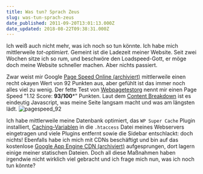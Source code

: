 ```yaml
---
title: Was tun? Sprach Zeus
slug: was-tun-sprach-zeus
date_published: 2011-09-20T13:01:13.000Z
date_updated: 2018-08-22T09:38:31.000Z
---
```


Ich weiß auch nicht mehr, was ich noch so tun könnte. Ich habe mich mittlerweile *tot-optimiert*. Gemeint ist die Ladezeit meiner Website. Seit zwei Wochen sitze ich so rum, und beschwöre den Loadspeed-Gott, er möge doch meine Website schneller machen. Aber nichts passiert.

Zwar weist mir Google [Page Speed Online (archiviert)](http://web.archive.org/web/20150617220250/http://pagespeed.googlelabs.com:80/pagespeed/) mittlerweile einen recht okayen Wert von 92 Punkten aus, aber gefühlt ist das immer noch alles viel zu wenig. Der fette Test von [Webpagetestorg](http://www.webpagetest.org/result/111001_HF_1RYPT/1/pagespeed/) nennt mir einen Page Speed "1.12 Score: **93/100***" Punkten. Laut dem [Content Breakdown](http://picdump.thafaker.de/2011/10/pagebreak.png) ist es eindeutig Javascript, was meine Seite langsam macht und was am längsten lädt.
![pagespeed_92](//picdump.thafaker.de/2011/09/pagespeed_92-580x92.png)

Ich habe mittlerweile meine Datenbank optimiert, das `WP Super Cache` Plugin installiert, [Caching-Variablen](http://mainboarder.de/artikel/3247/rollout-neuer-funktionen-bei-begrenztem-traffic.html) in die `.htaccess` Datei meines Webservers eingetragen und viele Plugins entfernt sowie die Sidebar entschlackt: doch nichts! Ebenfalls habe ich mich mit CDNs beschäftigt und bin auf das kostenlose [Google App Engine CDN (archiviert)](http://web.archive.org/web/20120615220218/http://mainboarder.de:80/artikel/3119/erfahrungsbericht-google-appspot-als-cdn.html) aufgesprungen, dort lagern einige meiner statischen Dateien. Doch all diese Maßnahmen haben irgendwie nicht wirklich viel gebracht und ich frage mich nun, was ich noch tun könnte?
